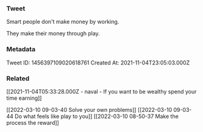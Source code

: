 ### Tweet
Smart people don't make money by working.

They make their money through play.

### Metadata
Tweet ID: 1456397109020618761
Created At: 2021-11-04T23:05:03.000Z

### Related
[[2021-11-04T05:33:28.000Z - naval - If you want to be wealthy spend your time earning]]

[[2022-03-10 09-03-40 Solve your own problems]]
[[2022-03-10 09-03-44 Do what feels like play to you]]
[[2022-03-10 08-50-37 Make the process the reward]]
